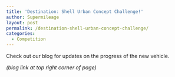 ```yaml
---
title: 'Destination: Shell Urban Concept Challenge!'
author: Supermileage
layout: post
permalink: /destination-shell-urban-concept-challenge/
categories:
  - Competition
---
```

Check out our blog for updates on the progress of the new vehicle.

*(blog link at top right corner of page)*